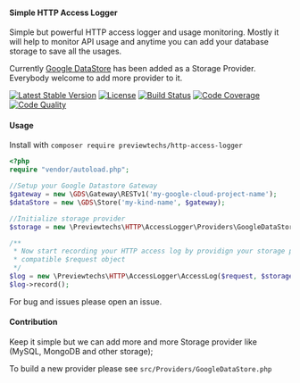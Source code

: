 #### Simple HTTP Access Logger
Simple but powerful HTTP access logger and usage monitoring. Mostly it will help to 
monitor API usage and anytime you can add your database storage to save
all the usages.

Currently [Google DataStore](https://cloud.google.com/datastore) has been added as a Storage Provider. Everybody welcome to 
add more provider to it.

[![Latest Stable Version](https://poser.pugx.org/previewtechs/http-access-logger/v/stable)](https://packagist.org/previewtechs/http-access-logger)
[![License](https://img.shields.io/packagist/l/previewtechs/http-access-logger.svg)](https://github.com/PreviewTechnologies/http-access-logger/blob/master/LICENSE)
[![Build Status](https://api.travis-ci.org/PreviewTechnologies/http-access-logger.svg?branch=master)](https://travis-ci.org/PreviewTechnologies/http-access-logger)
[![Code Coverage](https://scrutinizer-ci.com/g/PreviewTechnologies/http-access-logger/badges/coverage.png?b=master)](https://scrutinizer-ci.com/g/PreviewTechnologies/http-access-logger/?branch=master)
[![Code Quality](https://scrutinizer-ci.com/g/PreviewTechnologies/http-access-logger/badges/quality-score.png?b=master)](https://scrutinizer-ci.com/g/PreviewTechnologies/http-access-logger/?branch=master)

#### Usage

Install with `composer require previewtechs/http-access-logger`

```php
<?php
require "vendor/autoload.php";

//Setup your Google Datastore Gateway
$gateway = new \GDS\Gateway\RESTv1('my-google-cloud-project-name');
$dataStore = new \GDS\Store('my-kind-name', $gateway);

//Initialize storage provider
$storage = new \Previewtechs\HTTP\AccessLogger\Providers\GoogleDataStore($dataStore);

/**
 * Now start recording your HTTP access log by providign your storage provider and Psr/http-message ServerRequestInterface
 * compatible $request object
 */
$log = new \Previewtechs\HTTP\AccessLogger\AccessLog($request, $storage);
$log->record();
```

For bug and issues please open an issue. 


#### Contribution
Keep it simple but we can add more and more Storage provider like (MySQL, MongoDB and other storage);

To build a new provider please see `src/Providers/GoogleDataStore.php`